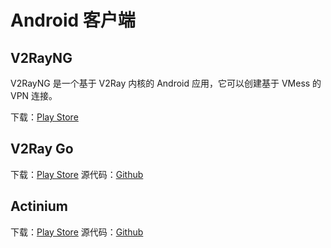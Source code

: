 # Android 客户端

## V2RayNG

V2RayNG 是一个基于 V2Ray 内核的 Android 应用，它可以创建基于 VMess 的 VPN 连接。

下载：[Play Store](https://play.google.com/store/apps/details?id=com.v2ray.ang)

## V2Ray Go

下载：[Play Store](https://play.google.com/store/apps/details?id=org.kkdev.v2raygo)
源代码：[Github](https://github.com/xiaokangwang/V2RayGO)

## Actinium

下载：[Play Store](https://play.google.com/store/apps/details?id=com.v2ray.actinium)
源代码：[Github](https://github.com/V2Ray-Android/Actinium)
